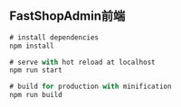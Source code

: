 ## FastShopAdmin前端

```javaScript
# install dependencies
npm install

# serve with hot reload at localhost
npm run start

# build for production with minification
npm run build
```

